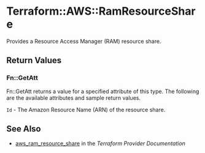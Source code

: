 # Terraform::AWS::RamResourceShare

Provides a Resource Access Manager (RAM) resource share.

## Return Values

### Fn::GetAtt

Fn::GetAtt returns a value for a specified attribute of this type. The following are the available attributes and sample return values.

`Id` - The Amazon Resource Name (ARN) of the resource share.

## See Also

* [aws_ram_resource_share](https://www.terraform.io/docs/providers/aws/r/ram_resource_share.html) in the _Terraform Provider Documentation_